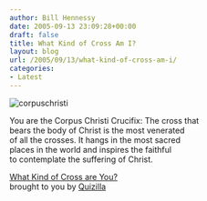 ```yaml
---
author: Bill Hennessy
date: 2005-09-13 23:09:28+00:00
draft: false
title: What Kind of Cross Am I?
layout: blog
url: /2005/09/13/what-kind-of-cross-am-i/
categories:
- Latest
---
```


![corpuschristi](https://images.quizilla.com/M/maryh/1079544513_s1cruc_sc.jpeg)
  
You are the Corpus Christi Crucifix: The cross that  
bears the body of Christ is the most venerated  
of all the crosses. It hangs in the most sacred  
places in the world and inspires the faithful  
to contemplate the suffering of Christ.
  
  
[ What Kind of Cross are You?](https://quizilla.com/users/maryh/quizzes/What%20Kind%20of%20Cross%20are%20You%3F/)  
brought to you by [Quizilla](https://quizilla.com)


